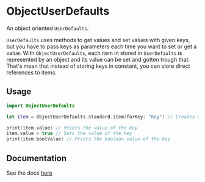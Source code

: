 # ObjectUserDefaults

An object oriented `UserDefaults`.

`UserDefaults` uses methods to get values and set values with given keys, but you have to pass keys as parameters each time you want to set or get a value. With `ObjectUserDefaults`, each item in stored in `UserDefaults` is represented by an object and its value can be set and gotten trough that. That's mean that instead of storing keys in constant, you can store direct references to items.

## Usage

```swift
import ObjectUserDefaults

let item = ObjectUserDefaults.standard.item(forKey: "Key") // Creates a reference to the key "Key"

print(item.value) // Prints the value of the key
item.value = true // Sets the value of the key
print(item.boolValue) // Prints the boolean value of the key
```

## Documentation

See the docs [here](https://coldgrub1384.github.io/ObjectUserDefaults)
